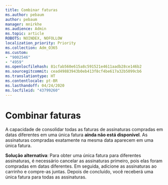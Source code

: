 ```yaml
---
title: Combinar faturas
ms.author: pebaum
author: pebaum
manager: mnirkhe
ms.audience: Admin
ms.topic: article
ROBOTS: NOINDEX, NOFOLLOW
localization_priority: Priority
ms.collection: Adm_O365
ms.custom:
- "9002546"
- "4959"
ms.openlocfilehash: 81cfab560e615a8c591521e4611aadb28ce146b2
ms.sourcegitcommit: cead49883943b0eb413f8cf4be617a32b5099cb6
ms.translationtype: HT
ms.contentlocale: pt-BR
ms.lasthandoff: 04/24/2020
ms.locfileid: "43799260"
---
```

# <a name="combine-invoices"></a>Combinar faturas

A capacidade de consolidar todas as faturas de assinaturas compradas em datas diferentes em uma única fatura **ainda não está disponível**. As assinaturas compradas exatamente na mesma data aparecem em uma única fatura.

**Solução alternativa**: Para obter uma única fatura para diferentes assinaturas, é necessário cancelar as assinaturas primeiro, pois elas foram compradas em datas diferentes. Em seguida, adicione as assinaturas ao carrinho e compre-as juntas. Depois de concluído, você receberá uma única fatura para todas as assinaturas.
